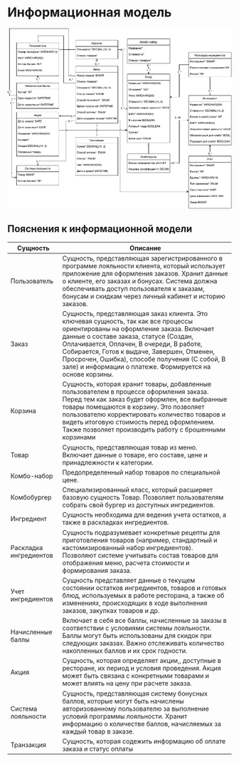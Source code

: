 # Информационная модель
![Информационная модель](/docs/diagrams/classes.png)

## Пояснения к информационной модели
|Сущность|Описание|
|--------|--------|
|Пользователь|Сущность, представляющая зарегистрированного в программе лояльности клиента, который использует приложение для оформления заказов. Хранит данные о клиенте, его заказах и бонусах. Система должна обеспечивать доступ пользователя к заказам, бонусам и скидкам через личный кабинет и историю заказов.|
|Заказ|Сущность, представляющая заказ клиента. Это ключевая сущность, так как все процессы ориентированы на оформление заказа. Включает данные о составе заказа, статусе (Создан, Оплачивается, Оплачен, В очереди, В работе, Собирается, Готов к выдаче, Завершен, Отменен, Просрочен, Ошибка), способе получения (С собой, В зале) и информации о платеже. Формируется на основе корзины.|
|Корзина|Сущность, которая хранит товары, добавленные пользователем в процессе оформления заказа. Перед тем как заказ будет оформлен, все выбранные товары помещаются в корзину. Это позволяет пользователю корректировать количество товаров и видеть итоговую стоимость перед оформлением. Также позволяет производить работу с брошенными корзинами|
|Товар|Сущность, представляющая товар из меню. Включает данные о товаре, его составе, цене и принадлежности к категории.|
|Комбо-набор|Предопределенный набор товаров по специальной цене.|
|Комбобургер|Специализированный класс, который расширяет базовую сущность Товар. Позволяет пользователям собрать свой бургер из доступных ингредиентов.|
|Ингредиент|Сущность необходима для ведения учета остатков, а также в раскладках ингредиентов.|
|Раскладка ингредиентов|Сущность подразумевает конкретные рецепты для приготовления товаров (например, стандартный и кастомизированный набор ингредиентов). Позволяют системе учитывать состав товаров для отображения меню, расчета стоимости и формирования заказа.|
|Учет ингредиентов|Сущность представляет данные о текущем состоянии остатков ингредиентов, товаров и готовых блюд, используемых в работе ресторана, а также об изменениях, происходящих в ходе выполнения заказов, закупках товаров и др.|
|Начисленные баллы|Включает в себя все баллы, начисленные за заказы в соответствии с условиями системы лояльности. Баллы могут быть использованы для скидок при следующих заказах. Важно отслеживать количество накопленных баллов и их срок годности.|
|Акция|Сущность, которая определяет акции,, доступные в ресторане, их период и условия проведения. Акция может быть связана с конкретными товарами и может влиять на цену при расчете заказа.|
|Система лояльности|Сущность, представляющая систему бонусных баллов, которые могут быть начислены авторизованному пользователю за выполнение условий программы лояльности. Хранит информацию о количестве баллов, начисляемых за каждый товар в заказе.|
|Транзакция|Сущность, которая содежить информацию об оплате заказа и статус оплаты|
